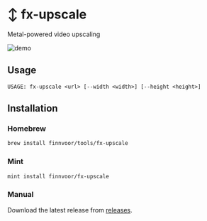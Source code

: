 # ↕️ fx-upscale
Metal-powered video upscaling

![demo](https://github.com/Finnvoor/fx-upscale/assets/8284016/b3613348-a553-43b6-a607-fd35f33d99d6)


## Usage
```
USAGE: fx-upscale <url> [--width <width>] [--height <height>]
```

## Installation
### Homebrew
```bash
brew install finnvoor/tools/fx-upscale
```

### Mint
```bash
mint install finnvoor/fx-upscale
```

### Manual
Download the latest release from [releases](https://github.com/Finnvoor/MetalFXUpscale/releases).
